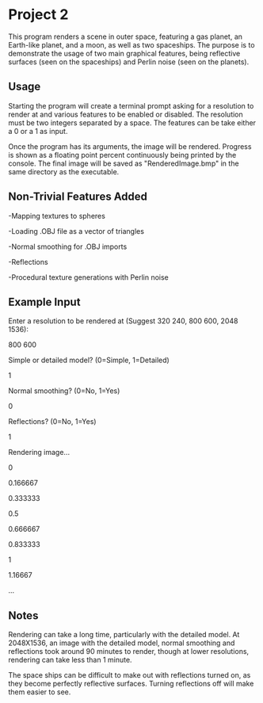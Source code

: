 # Project 2

This program renders a scene in outer space, featuring a gas planet, an Earth-like planet, and a moon, as well as two spaceships. The purpose is to demonstrate the usage of two main graphical features, being reflective surfaces (seen on the spaceships) and Perlin noise (seen on the planets).

## Usage

Starting the program will create a terminal prompt asking for a resolution to render at and various features to be enabled or disabled.
The resolution must be two integers separated by a space.
The features can be take either a 0 or a 1 as input.

Once the program has its arguments, the image will be rendered. Progress is shown as a floating point percent continuously being printed by the console. The final image will be saved as "RenderedImage.bmp" in the same directory as the executable.

## Non-Trivial Features Added

-Mapping textures to spheres

-Loading .OBJ file as a vector of triangles

-Normal smoothing for .OBJ imports

-Reflections

-Procedural texture generations with Perlin noise

## Example Input

Enter a resolution to be rendered at (Suggest 320 240, 800 600, 2048 1536):

800 600

Simple or detailed model? (0=Simple, 1=Detailed)

1

Normal smoothing? (0=No, 1=Yes)


0

Reflections? (0=No, 1=Yes)

1

Rendering image...

0

0.166667

0.333333

0.5

0.666667

0.833333

1

1.16667

...

## Notes

Rendering can take a long time, particularly with the detailed model. At 2048X1536, an image with the detailed model, normal smoothing and reflections took around 90 minutes to render, though at lower resolutions, rendering can take less than 1 minute.

The space ships can be difficult to make out with reflections turned on, as they become perfectly reflective surfaces. Turning reflections off will make them easier to see.

